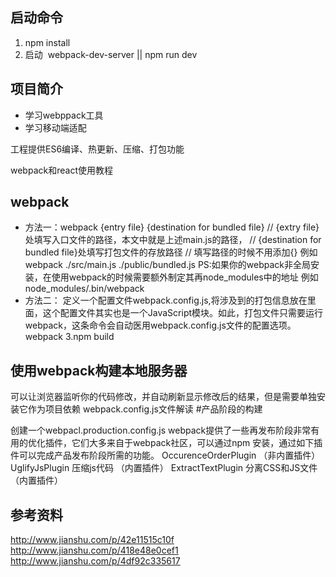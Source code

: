 ## 启动命令
1. npm install
2. 启动  webpack-dev-server || npm run dev

## 项目简介
+ 学习webppack工具
+ 学习移动端适配

工程提供ES6编译、热更新、压缩、打包功能  

webpack和react使用教程  


## webpack

- 方法一：webpack {entry file}  {destination for bundled file}
// {extry file}处填写入口文件的路径，本文中就是上述main.js的路径，
// {destination for bundled file}处填写打包文件的存放路径
// 填写路径的时候不用添加{}
例如 webpack ./src/main.js ./public/bundled.js
PS:如果你的webpack非全局安装，在使用webpack的时候需要额外制定其再node_modules中的地址
例如 node_modules/.bin/webpack
- 方法二：
定义一个配置文件webpack.config.js,将涉及到的打包信息放在里面，这个配置文件其实也是一个JavaScript模块。如此，打包文件只需要运行webpack，这条命令会自动医用webpack.config.js文件的配置选项。
webpack
3.npm build
## 使用webpack构建本地服务器
可以让浏览器监听你的代码修改，并自动刷新显示修改后的结果，但是需要单独安装它作为项目依赖
webpack.config.js文件解读
#产品阶段的构建

创建一个webpacl.production.config.js
webpack提供了一些再发布阶段非常有用的优化插件，它们大多来自于webpack社区，可以通过npm 安装，通过如下插件可以完成产品发布阶段所需的功能。
OccurenceOrderPlugin   （非内置插件）
UglifyJsPlugin 压缩js代码  （内置插件）
ExtractTextPlugin 分离CSS和JS文件 （内置插件）

## 参考资料
http://www.jianshu.com/p/42e11515c10f
http://www.jianshu.com/p/418e48e0cef1
http://www.jianshu.com/p/4df92c335617